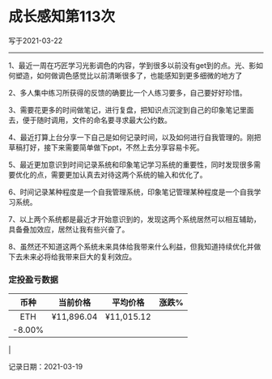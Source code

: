 # 成长感知第113次

写于2021-03-22

-----

1、最近一周在巧匠学习光影调色的内容，学到很多以前没有get到的点。光、影如何塑造，如何做调色感觉比以前清晰很多了，也能感知到更多细微的地方了

2、多人集中练习所获得的反馈的确要比一个人练习要多，自己要好好珍惜。

3、需要花更多的时间做笔记，进行复盘，把知识点沉淀到自己的印象笔记里面去，便于随时调用，文件的命名要寻求最大公约数。

4、最近打算上台分享一下自己是如何记录时间，以及如何进行自我管理的。刚把草稿打好，接下来需要简单做下ppt，不然上去分享容易卡死。

5、最近更加意识到时间记录系统和印象笔记学习系统的重要性，同时发现很多需要优化的点，需要更加认真去对待这两个系统的输入和优化了。

6、时间记录某种程度是一个自我管理系统，印象笔记管理某种程度是一个自我学习系统。

7、以上两个系统都是最近才开始意识到的，发现这两个系统居然可以相互辅助，具备叠加效应，居然让我有些兴奋了。

8、虽然还不知道这两个系统未来具体给我带来什么利益，但我知道持续优化并做下去未来必将给我带来巨大的复利效应。

### 定投盈亏数据

| 币种 | 当前价格 | 平均价格 |  涨跌%  |  
| :--: | :----------: | :----------: | :-----: |
| ETH  |  ¥11,896.04 |   ¥11,015.12
 | -8.00%
 | 

记录日期：2021-03-19
